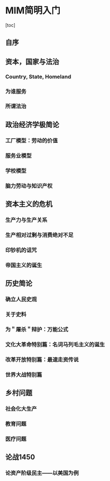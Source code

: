 # MlM简明入门
[toc]
## 自序

## 资本，国家与法治

### Country, State, Homeland

### 为谁服务

### 所谓法治

## 政治经济学极简论

### 工厂模型：劳动的价值

### 服务业模型

### 学校模型

### 脑力劳动与知识产权

## 资本主义的危机

### 生产力与生产关系

### 生产相对过剩与消费绝对不足

### 印钞机的诅咒

### 帝国主义的诞生

## 历史简论

### 确立人民史观

### 关于史料

### 为＂屠杀＂辩护：万能公式

### 文化大革命特别篇：名词马列毛主义的诞生

### 改革开放特别篇：最速走资传说

### 世界大战特别篇

## 乡村问题

### 社会化大生产

### 教育问题

### 医疗问题

## 论战1450

### 论资产阶级民主——以美国为例
<!--stackedit_data:
eyJoaXN0b3J5IjpbLTEyNjMyNjM1MTMsLTExMTQ5MTMzNThdfQ
==
-->
